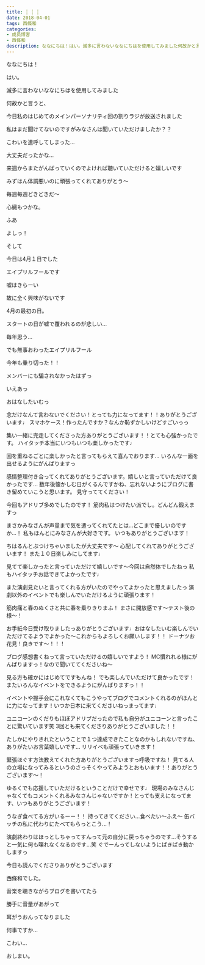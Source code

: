 ```yaml
---
title: ┆ ┆ ┆
date: 2018-04-01
tags: 西條和
categories: 
- 成员博客
- 西條和
description: ななにちは！はい。滅多に言わないななにちはを使用してみました何故かと言うと、今日私のはじめてのメインパーソナリティ回の割りラジが放送されました...
---
```










ななにちは！










はい。






滅多に言わないななにちはを使用してみました









何故かと言うと、










今日私のはじめてのメインパーソナリティ回の割りラジが放送されました











私はまだ聞けてないのですがみなさんは聞いていただけましたか？？










こわいを連呼してしまった…









大丈夫だったかな…









来週からまたがんばっていくのでよければ聴いていただけると嬉しいです








みずはん体調悪いのに頑張ってくれてありがとう〜








毎週毎週どきどきだ〜








心臓もつかな。








ふあ








よしっ！










そして



今日は4月１日でした







エイプリルフールです








嘘はきらーい







故に全く興味がないです











4月の最初の日。






スタートの日が嘘で覆われるのが悲しい…







毎年思う…








でも無事おわったエイプリルフール







今年も乗り切った！！






メンバーにも騙されなかったはずっ







いえあっ










おはなしたいむっ






念だけなんて言わないでください！とっても力になってます！！ありがとうございます♩
スマホケース！作ったんですか？なんか恥ずかしいけどすごいっっ




集い一緒に完走してくださった方ありがとうございます！！とても心強かったです。
ハイタッチ本当にいつもいつも楽しかったです♩




回を重ねるごとに楽しかったと言ってもらえて喜んでおります…
いろんな一面を出せるようにがんばりますっ






感情整理付き合ってくれてありがとうございます。嬉しいと言っていただけて良かったです…
数年後懐かしむ日がくるんですかね、忘れないようにブログに書き留めていこうと思います。
見守っててください！




今回もアドリブ多めでしたのです！
筋肉私はつけたい派でし。どんどん鍛えますっ




まさかみなさんが声量まで気を遣ってくれてたとは…どこまで優しいのですか…！
私もほんとにみなさんが大好きです。
いつもありがとうございます！





ちはるんとぶつけちゃいましたが大丈夫です〜
心配してくれてありがとうございます！
また１０日楽しみにしてます♩





見てて楽しかったと言っていただけて嬉しいです〜今回は自然体でしたねっ
私もハイタッチお話できてよかったです♩





また演劇見たいと言ってくれる方がいたのでやってよかったと思えましたっ
演劇以外のイベントでも楽しんでいただけるように頑張ります！





筋肉痛と春のぬくさと共に春を乗りきりまふ！
まさに開放感です〜テスト後の様〜！






お手紙今日受け取りましたっありがとうございます♩おはなしたいむ楽しんでいただけてるようでよかった〜これからもよろしくお願いします！！
ドーナツお花見！良きです〜！！！




ブログ感想書くねって言っていただけるの嬉しいですよう！
MC慣れれる様にがんばりますっ！なので聞いててくださいね〜




見る方も確かにはじめてですもんね！
でも楽しんでいただけて良かったです！
またいろんなイベントをできるようにがんばりますっ！！





イベントや握手会にこれなくてもこうやってブログでコメントくれるのがほんとに力になってます！いつか日本に来てくださいねっまってます♩






ユニコーンのくだりもほぼアドリブだったので私も自分がユニコーンと言ったことに驚いています笑
3回とも来てくださりありがとうございました！！



たしかにやりきれたということで１つ達成できたことなのかもしれないですね、ありがたいお言葉嬉しいです…
リリイベも頑張っていきます！




緊張ほぐす方法教えてくれた方ありがとうございますっ呼吸ですね！
見てる人の立場になってみるというのさっそくやってみようとおもいます！！ありがとうございます〜！




ゆるくでも応援していただけるということだけで幸せです♩
現場のみなさんじゃなくてもコメントくれるみなさんじゃないですか！とっても支えになってます、いつもありがとうございます！






うなぎ食べてる方がいるーー！！
持ってきてください…食べたい〜ふえ〜
缶バッチの私に代わりにたべてもらっとこう…！





演劇終わりはほっとしちゃってすんって元の自分に戻っちゃうのです…そうすると一気に何も喋れなくなるのです…笑
ぐでーんってしないようにばきばき動かしますっ






今日も読んでくださりありがとうございます





西條和でした。








音楽を聴きながらブログを書いてたら






勝手に音量があがって






耳がうおんってなりました








何事ですか…






こわい…








おしまい。



